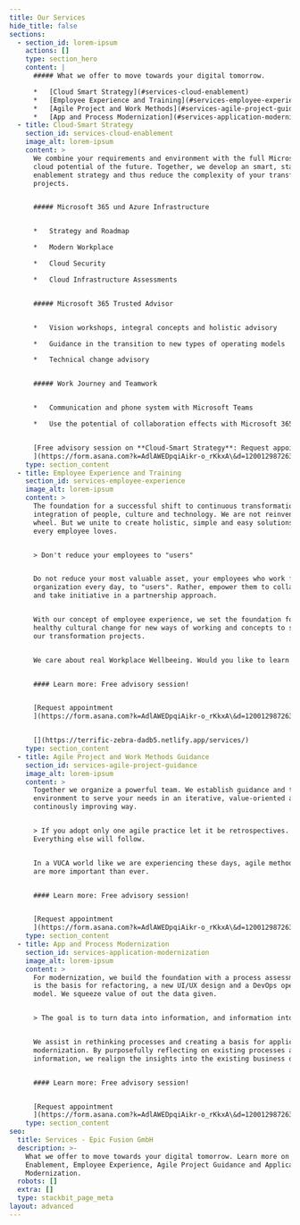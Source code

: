 ```yaml
---
title: Our Services
hide_title: false
sections:
  - section_id: lorem-ipsum
    actions: []
    type: section_hero
    content: |
      ##### What we offer to move towards your digital tomorrow.

      *   [Cloud Smart Strategy](#services-cloud-enablement)
      *   [Employee Experience and Training](#services-employee-experience)
      *   [Agile Project and Work Methods](#services-agile-project-guidance)
      *   [App and Process Modernization](#services-application-modernization)
  - title: Cloud-Smart Strategy
    section_id: services-cloud-enablement
    image_alt: lorem-ipsum
    content: >
      We combine your requirements and environment with the full Microsoft 365
      cloud potential of the future. Together, we develop an smart, staged cloud
      enablement strategy and thus reduce the complexity of your transformation
      projects.


      ##### Microsoft 365 und Azure Infrastructure


      *   Strategy and Roadmap

      *   Modern Workplace

      *   Cloud Security

      *   Cloud Infrastructure Assessments


      ##### Microsoft 365 Trusted Advisor


      *   Vision workshops, integral concepts and holistic advisory

      *   Guidance in the transition to new types of operating models

      *   Technical change advisory


      ##### Work Journey and Teamwork


      *   Communication and phone system with Microsoft Teams

      *   Use the potential of collaboration effects with Microsoft 365


      [Free advisory session on **Cloud-Smart Strategy**: Request appointment
      ](https://form.asana.com?k=AdlAWEDpqiAikr-o_rKkxA\&d=1200129872637977)
    type: section_content
  - title: Employee Experience and Training
    section_id: services-employee-experience
    image_alt: lorem-ipsum
    content: >
      The foundation for a successful shift to continuous transformation is the
      integration of people, culture and technology. We are not reinventing the
      wheel. But we unite to create holistic, simple and easy solutions that
      every employee loves.


      > Don't reduce your employees to "users"


      Do not reduce your most valuable asset, your employees who work for your
      organization every day, to "users". Rather, empower them to collaborate
      and take initiative in a partnership approach.


      With our concept of employee experience, we set the foundation for a
      healthy cultural change for new ways of working and concepts to supplement
      our transformation projects.


      We care about real Workplace Wellbeeing. Would you like to learn more?


      #### Learn more: Free advisory session!


      [Request appointment
      ](https://form.asana.com?k=AdlAWEDpqiAikr-o_rKkxA\&d=1200129872637977)


      [](https://terrific-zebra-dadb5.netlify.app/services/)
    type: section_content
  - title: Agile Project and Work Methods Guidance
    section_id: services-agile-project-guidance
    image_alt: lorem-ipsum
    content: >
      Together we organize a powerful team. We establish guidance and the ideal
      environment to serve your needs in an iterative, value-oriented and
      continously improving way.


      > If you adopt only one agile practice let it be retrospectives.
      Everything else will follow.


      In a VUCA world like we are experiencing these days, agile methodologies
      are more important than ever.


      #### Learn more: Free advisory session!


      [Request appointment
      ](https://form.asana.com?k=AdlAWEDpqiAikr-o_rKkxA\&d=1200129872637977)
    type: section_content
  - title: App and Process Modernization
    section_id: services-application-modernization
    image_alt: lorem-ipsum
    content: >
      For modernization, we build the foundation with a process assessment. This
      is the basis for refactoring, a new UI/UX design and a DevOps operating
      model. We squeeze value of out the data given.


      > The goal is to turn data into information, and information into insight.


      We assist in rethinking processes and creating a basis for application
      modernization. By purposefully reflecting on existing processes and
      information, we realign the insights into the existing business data.


      #### Learn more: Free advisory session!


      [Request appointment
      ](https://form.asana.com?k=AdlAWEDpqiAikr-o_rKkxA\&d=1200129872637977)
    type: section_content
seo:
  title: Services - Epic Fusion GmbH
  description: >-
    What we offer to move towards your digital tomorrow. Learn more on Cloud
    Enablement, Employee Experience, Agile Project Guidance and Application
    Modernization.
  robots: []
  extra: []
  type: stackbit_page_meta
layout: advanced
---
```

